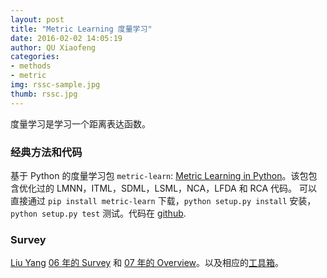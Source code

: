 ```yaml
---
layout: post
title: "Metric Learning 度量学习"
date: 2016-02-02 14:05:19
author: QU Xiaofeng
categories:
- methods
- metric
img: rssc-sample.jpg
thumb: rssc.jpg
---
```


度量学习是学习一个距离表达函数。

### 经典方法和代码

基于 Python 的度量学习包 `metric-learn`: [Metric Learning in Python][metric-learn]。该包包含优化过的 LMNN，ITML，SDML，LSML，NCA，LFDA 和 RCA 代码。
可以直接通过 `pip install metric-learn` 下载，`python setup.py install` 安装，`python setup.py test` 测试。代码在 [github][metric-learn-repo].

### Survey

[Liu Yang][liu-yang] [06 年的 Survey][06-survey] 和 [07 年的 Overview][07-overview]。以及相应的[工具箱][distlearn]。

[metric-learn]: http://all-umass.github.io/metric-learn/index.html
[metric-learn-repo]: https://github.com/all-umass/metric-learn
[liu-yang]: http://www.cs.cmu.edu/~liuy/
[06-survey]: http://www.cs.cmu.edu/~liuy/frame_survey_v2.pdf
[07-overview]: http://www.cs.cmu.edu/~liuy/dist_overview.pdf
[distlearn]: http://www.cs.cmu.edu/~liuy/distlearn.htm